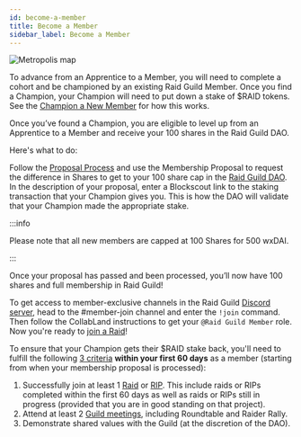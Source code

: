 ```yaml
---
id: become-a-member
title: Become a Member
sidebar_label: Become a Member
---
```


![Metropolis map](https://user-images.githubusercontent.com/93854208/172762785-f25626c5-2301-415e-8fbb-2bb6bf7704f2.png)



To advance from an Apprentice to a Member, you will need to complete a cohort and be championed by an existing Raid Guild Member. Once you find a Champion, your Champion will need to put down a stake of $RAID tokens. See the [Champion a New Member](./champion-a-member) for how this works.

Once you’ve found a Champion, you are eligible to level up from an Apprentice to a Member and receive your 100 shares in the Raid Guild DAO. 

Here's what to do:

Follow the [Proposal Process](./proposal-types) and use the Membership Proposal to request the difference in Shares to get to your 100 share cap in the [Raid Guild DAO](https://admin.daohaus.club/#/molochv3/0x64/0xf02fd4286917270cb94fbc13a0f4e1ed76f7e986). In the description of your proposal, enter a Blockscout link to the staking transaction that your Champion gives you. This is how the DAO will validate that your Champion made the appropriate stake.

:::info

Please note that all new members are capped at 100 Shares for 500 wxDAI.

:::

Once your proposal has passed and been processed, you’ll now have 100 shares and full membership in Raid Guild!

To get access to member-exclusive channels in the Raid Guild [Discord server](https://discord.gg/rGFpfQf), head to the <span class='channels'>#member-join</span> channel and enter the `!join` command. Then follow the CollabLand instructions to get your `@Raid Guild Member` role. Now you're ready to [join a Raid](./join-a-raid)!

To ensure that your Champion gets their $RAID stake back, you'll need to fulfill the following [3 criteria](./champion-a-member#success-criteria) **within your first 60 days** as a member (starting from when your membership proposal is processed):
1. Successfully join at least 1 [Raid](./join-a-raid) or [RIP](./rips). This include raids or RIPs completed within the first 60 days as well as raids or RIPs still in progress (provided that you are in good standing on that project).
2. Attend at least 2 [Guild meetings](./community-meetings), including Roundtable and Raider Rally.
3. Demonstrate shared values with the Guild (at the discretion of the DAO).
